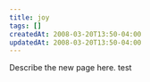 ```yaml
---
title: joy
tags: []
createdAt: 2008-03-20T13:50-04:00
updatedAt: 2008-03-20T13:50-04:00
---
```


Describe the new page here.
test

